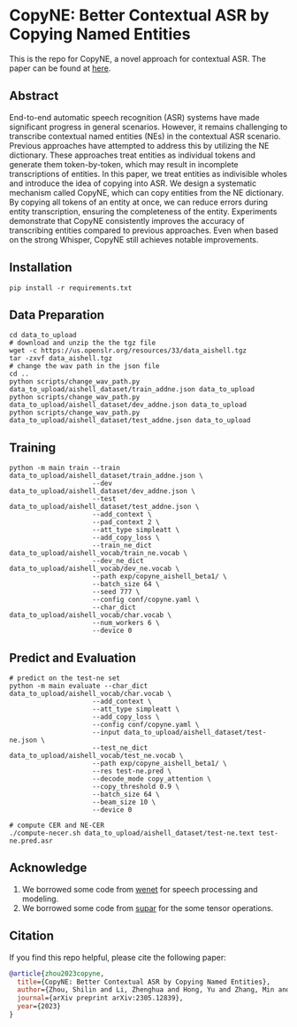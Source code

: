 # CopyNE: Better Contextual ASR by Copying Named Entities
This is the repo for CopyNE, a novel approach for contextual ASR. The paper can be found at [here](https://arxiv.org/abs/2305.12839).

## Abstract
End-to-end automatic speech recognition (ASR) systems have made significant progress in general scenarios. 
However, it remains challenging to transcribe contextual named entities (NEs) in the contextual ASR scenario.
Previous approaches have attempted to address this by utilizing the NE dictionary.
These approaches treat entities as individual tokens and generate them token-by-token, which may result in incomplete transcriptions of entities.
In this paper, we treat entities as indivisible wholes and introduce the idea of copying into ASR. 
We design a systematic mechanism called CopyNE, which can copy entities from the NE dictionary.
By copying all tokens of an entity at once, we can reduce errors during entity transcription, ensuring the completeness of the entity. 
Experiments demonstrate that CopyNE consistently improves the accuracy of transcribing entities compared to previous approaches.
Even when based on the strong Whisper, CopyNE still achieves notable improvements.

## Installation
```
pip install -r requirements.txt
```

## Data Preparation
```shell
cd data_to_upload
# download and unzip the the tgz file
wget -c https://us.openslr.org/resources/33/data_aishell.tgz
tar -zxvf data_aishell.tgz
# change the wav path in the json file
cd ..
python scripts/change_wav_path.py data_to_upload/aishell_dataset/train_addne.json data_to_upload
python scripts/change_wav_path.py data_to_upload/aishell_dataset/dev_addne.json data_to_upload
python scripts/change_wav_path.py data_to_upload/aishell_dataset/test_addne.json data_to_upload
```

## Training
```
python -m main train --train data_to_upload/aishell_dataset/train_addne.json \
                     --dev data_to_upload/aishell_dataset/dev_addne.json \
                     --test data_to_upload/aishell_dataset/test_addne.json \
                     --add_context \
                     --pad_context 2 \
                     --att_type simpleatt \
                     --add_copy_loss \
                     --train_ne_dict data_to_upload/aishell_vocab/train_ne.vocab \
                     --dev_ne_dict data_to_upload/aishell_vocab/dev_ne.vocab \
                     --path exp/copyne_aishell_beta1/ \
                     --batch_size 64 \
                     --seed 777 \
                     --config conf/copyne.yaml \
                     --char_dict data_to_upload/aishell_vocab/char.vocab \
                     --num_workers 6 \
                     --device 0
```

## Predict and Evaluation
```shell
# predict on the test-ne set
python -m main evaluate --char_dict data_to_upload/aishell_vocab/char.vocab \
                     --add_context \
                     --att_type simpleatt \
                     --add_copy_loss \
                     --config conf/copyne.yaml \
                     --input data_to_upload/aishell_dataset/test-ne.json \
                     --test_ne_dict data_to_upload/aishell_vocab/test_ne.vocab \
                     --path exp/copyne_aishell_beta1/ \
                     --res test-ne.pred \
                     --decode_mode copy_attention \
                     --copy_threshold 0.9 \
                     --batch_size 64 \
                     --beam_size 10 \
                     --device 0

# compute CER and NE-CER
./compute-necer.sh data_to_upload/aishell_dataset/test-ne.text test-ne.pred.asr
```

## Acknowledge
1. We borrowed some code from [wenet](https://github.com/wenet-e2e/wenet) for speech processing and modeling.
2. We borrowed some code from [supar](https://github.com/yzhangcs/parser) for the some tensor operations.

## Citation
If you find this repo helpful, please cite the following paper:
```bibtex
@article{zhou2023copyne,
  title={CopyNE: Better Contextual ASR by Copying Named Entities},
  author={Zhou, Shilin and Li, Zhenghua and Hong, Yu and Zhang, Min and Wang, Zhefeng and Huai, Baoxing},
  journal={arXiv preprint arXiv:2305.12839},
  year={2023}
}
```

